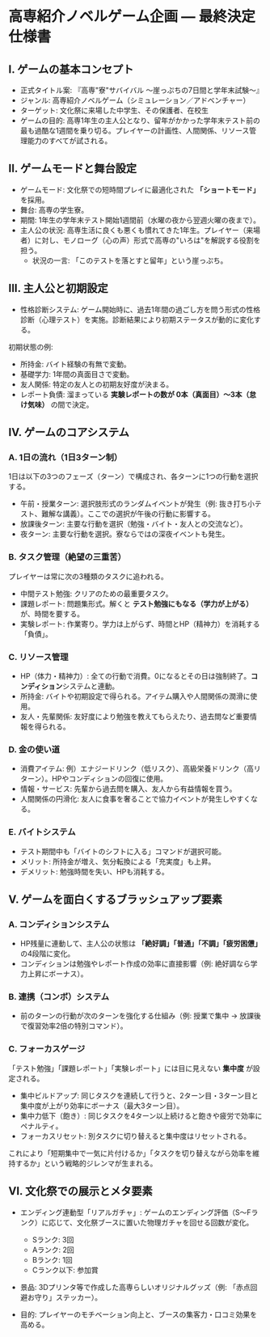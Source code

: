# 高専紹介ノベルゲーム企画 — 最終決定仕様書

## I. ゲームの基本コンセプト

- 正式タイトル案: 『高専"寮"サバイバル ～崖っぷちの7日間と学年末試験～』
- ジャンル: 高専紹介ノベルゲーム（シミュレーション／アドベンチャー）
- ターゲット: 文化祭に来場した中学生、その保護者、在校生
- ゲームの目的: 高専1年生の主人公となり、留年がかかった学年末テスト前の最も過酷な1週間を乗り切る。プレイヤーの計画性、人間関係、リソース管理能力のすべてが試される。

## II. ゲームモードと舞台設定

- ゲームモード: 文化祭での短時間プレイに最適化された **「ショートモード」** を採用。
- 舞台: 高専の学生寮。
- 期間: 1年生の学年末テスト開始1週間前（水曜の夜から翌週火曜の夜まで）。
- 主人公の状況: 高専生活に良くも悪くも慣れてきた1年生。プレイヤー（来場者）に対し、モノローグ（心の声）形式で高専の"いろは"を解説する役割を担う。
  - 状況の一言: 「このテストを落とすと留年」という崖っぷち。

## III. 主人公と初期設定

- 性格診断システム: ゲーム開始時に、過去1年間の過ごし方を問う形式の性格診断（心理テスト）を実施。診断結果により初期ステータスが動的に変化する。

初期状態の例:

- 所持金: バイト経験の有無で変動。
- 基礎学力: 1年間の真面目さで変動。
- 友人関係: 特定の友人との初期友好度が決まる。
- レポート負債: 溜まっている **実験レポートの数が 0本（真面目）～3本（怠け気味）** の間で決定。

## IV. ゲームのコアシステム

### A. 1日の流れ（1日3ターン制）

1日は以下の3つのフェーズ（ターン）で構成され、各ターンに1つの行動を選択する。

- 午前・授業ターン: 選択肢形式のランダムイベントが発生（例: 抜き打ち小テスト、難解な講義）。ここでの選択が午後の行動に影響する。
- 放課後ターン: 主要な行動を選択（勉強・バイト・友人との交流など）。
- 夜ターン: 主要な行動を選択。寮ならではの深夜イベントも発生。

### B. タスク管理（絶望の三重苦）

プレイヤーは常に次の3種類のタスクに追われる。

- 中間テスト勉強: クリアのための最重要タスク。
- 課題レポート: 問題集形式。解くと **テスト勉強にもなる（学力が上がる）** が、時間を要する。
- 実験レポート: 作業寄り。学力は上がらず、時間とHP（精神力）を消耗する「負債」。

### C. リソース管理

- HP（体力・精神力）: 全ての行動で消費。0になるとその日は強制終了。**コンディション**システムと連動。
- 所持金: バイトや初期設定で得られる。アイテム購入や人間関係の潤滑に使用。
- 友人・先輩関係: 友好度により勉強を教えてもらえたり、過去問など重要情報を得られる。

### D. 金の使い道

- 消費アイテム: 例）エナジードリンク（低リスク）、高級栄養ドリンク（高リターン）。HPやコンディションの回復に使用。
- 情報・サービス: 先輩から過去問を購入、友人から有益情報を買う。
- 人間関係の円滑化: 友人に食事を奢ることで協力イベントが発生しやすくなる。

### E. バイトシステム

- テスト期間中も「バイトのシフトに入る」コマンドが選択可能。
- メリット: 所持金が増え、気分転換による「充実度」も上昇。
- デメリット: 勉強時間を失い、HPも消耗する。

## V. ゲームを面白くするブラッシュアップ要素

### A. コンディションシステム

- HP残量に連動して、主人公の状態は **「絶好調」「普通」「不調」「疲労困憊」** の4段階に変化。
- コンディションは勉強やレポート作成の効率に直接影響（例: 絶好調なら学力上昇にボーナス）。

### B. 連携（コンボ）システム

- 前のターンの行動が次のターンを強化する仕組み（例: 授業で集中 → 放課後で復習効率2倍の特別コマンド）。

### C. フォーカスゲージ

「テスト勉強」「課題レポート」「実験レポート」には目に見えない **集中度** が設定される。

- 集中ビルドアップ: 同じタスクを連続して行うと、2ターン目・3ターン目と集中度が上がり効率にボーナス（最大3ターン目）。
- 集中力低下（飽き）: 同じタスクを4ターン以上続けると飽きや疲労で効率にペナルティ。
- フォーカスリセット: 別タスクに切り替えると集中度はリセットされる。

これにより「短期集中で一気に片付けるか」「タスクを切り替えながら効率を維持するか」という戦略的ジレンマが生まれる。

## VI. 文化祭での展示とメタ要素

- エンディング連動型「リアルガチャ」: ゲームのエンディング評価（S～Fランク）に応じて、文化祭ブースに置いた物理ガチャを回せる回数が変化。
  - Sランク: 3回
  - Aランク: 2回
  - Bランク: 1回
  - Cランク以下: 参加賞

- 景品: 3Dプリンタ等で作成した高専らしいオリジナルグッズ（例: 「赤点回避お守り」ステッカー）。
- 目的: プレイヤーのモチベーション向上と、ブースの集客力・口コミ効果を高める。